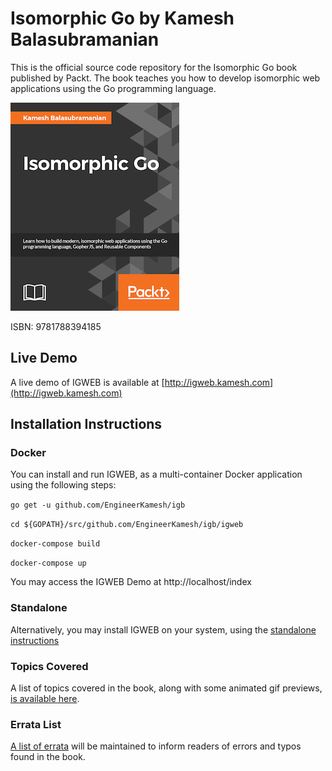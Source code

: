# Isomorphic Go by Kamesh Balasubramanian

This is the official source code repository for the Isomorphic Go book published by Packt. The book teaches you how to develop isomorphic web applications using the Go programming language.

[![IsomorphicGo](https://raw.githubusercontent.com/EngineerKamesh/igb/master/assets/isomorphicgo_cover_thumb.png)](https://www.packtpub.com/web-development/isomorphic-go)

ISBN: 9781788394185

## Live Demo
A live demo of IGWEB is available at [http://igweb.kamesh.com](http://igweb.kamesh.com)

## Installation Instructions

### Docker

You can install and run IGWEB, as a multi-container Docker application using the following steps:

`go get -u github.com/EngineerKamesh/igb`

`cd ${GOPATH}/src/github.com/EngineerKamesh/igb/igweb`

`docker-compose build`

`docker-compose up`

You may access the IGWEB Demo at http://localhost/index

### Standalone

Alternatively, you may install IGWEB on your system, using the [standalone instructions](Standalone.md)

### Topics Covered

A list of topics covered in the book, along with some animated gif previews, [is available here](Previews.md).

### Errata List

[A list of errata](https://github.com/EngineerKamesh/igb/blob/master/Errata.md) will be maintained to inform readers of errors and typos found in the book.